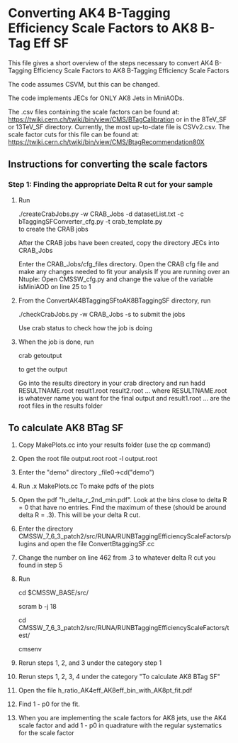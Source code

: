 # Converting AK4 B-Tagging Efficiency Scale Factors to AK8 B-Tag Eff SF

This file gives a short overview of the steps necessary to convert AK4 B-Tagging Efficiency Scale Factors to AK8 B-Tagging Efficiency Scale Factors

The code assumes CSVM, but this can be changed. 

The code implements JECs for ONLY AK8 Jets in MiniAODs. 

The .csv files containing the scale factors can be found at: 
https://twiki.cern.ch/twiki/bin/view/CMS/BTagCalibration or in the 8TeV_SF or 13TeV_SF directory. 
Currently, the most up-to-date file is CSVv2.csv. The scale factor cuts for this file can be found at:
https://twiki.cern.ch/twiki/bin/view/CMS/BtagRecommendation80X

## Instructions for converting the scale factors

### Step 1: Finding the appropriate Delta R cut for your sample

1. Run

	./createCrabJobs.py -w CRAB_Jobs -d datasetList.txt -c bTaggingSFConverter_cfg.py -t crab_template.py      
	to create the CRAB jobs
	
      After the CRAB jobs have been created, copy the directory JECs into CRAB_Jobs

      Enter the CRAB_Jobs/cfg_files directory.
      Open the CRAB cfg file and make any changes needed to fit your analysis
      If you are running over an Ntuple:
      	 Open CMSSW_cfg.py and change the value of the variable isMiniAOD on line 25 to 1
	
 
2.  From the ConvertAK4BTaggingSFtoAK8BTaggingSF directory, run

    ./checkCrabJobs.py -w CRAB_Jobs -s
    to submit the jobs

    Use crab status to check how the job is doing
   
3. When the job is done, run

      crab getoutput

      to get the output

      Go into the results directory in your crab directory and run
      hadd RESULTNAME.root result1.root result2.root ... where RESULTNAME.root is whatever name you want for the final output and result1.root ... are the root files in the results folder

## To calculate AK8 BTag SF

1. Copy MakePlots.cc into your results folder (use the cp command)

2. Open the root file output.root
   	root -l output.root

3. Enter the "demo" directory
   	 _file0->cd("demo")

4. Run
   .x MakePlots.cc
   To make pdfs of the plots

5. Open the pdf "h_delta_r_2nd_min.pdf". Look at the bins close to delta R = 0 that have no entries. Find the maximum of these (should be around delta R = .3). This will be your delta R cut.

6. Enter the directory CMSSW_7_6_3_patch2/src/RUNA/RUNBTaggingEfficiencyScaleFactors/plugins and open the file ConvertBtaggingSF.cc

7. Change the number on line 462 from .3 to whatever delta R cut you found in step 5

8. Run
   
   cd $CMSSW_BASE/src/

   scram b -j 18

   cd CMSSW_7_6_3_patch2/src/RUNA/RUNBTaggingEfficiencyScaleFactors/test/

   cmsenv

9. Rerun steps 1, 2, and 3 under the category step 1

10. Rerun steps 1, 2, 3, 4 under the category "To calculate AK8 BTag SF"

11. Open the file h_ratio_AK4eff_AK8eff_bin_with_AK8pt_fit.pdf

12. Find 1 - p0 for the fit. 

13. When you are implementing the scale factors for AK8 jets, use the AK4 scale factor and add 1 - p0 in quadrature with the regular systematics for the scale factor
